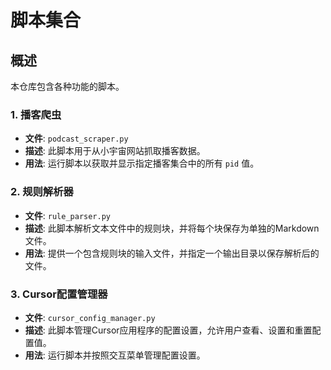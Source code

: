 # 脚本集合

## 概述

本仓库包含各种功能的脚本。

### 1. 播客爬虫

- **文件**: `podcast_scraper.py`
- **描述**: 此脚本用于从小宇宙网站抓取播客数据。
- **用法**: 运行脚本以获取并显示指定播客集合中的所有 `pid` 值。

### 2. 规则解析器

- **文件**: `rule_parser.py`
- **描述**: 此脚本解析文本文件中的规则块，并将每个块保存为单独的Markdown文件。
- **用法**: 提供一个包含规则块的输入文件，并指定一个输出目录以保存解析后的文件。

### 3. Cursor配置管理器

- **文件**: `cursor_config_manager.py`
- **描述**: 此脚本管理Cursor应用程序的配置设置，允许用户查看、设置和重置配置值。
- **用法**: 运行脚本并按照交互菜单管理配置设置。

